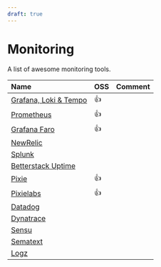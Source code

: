 ```yaml
---
draft: true
---
```


# Monitoring

A list of awesome monitoring tools.

| Name                                                        | OSS        | Comment |
| :---------------------------------------------------------- | :--------- | :------ |
| [Grafana, Loki & Tempo](https://grafana.com/)               | :thumbsup: |         |
| [Prometheus](https://prometheus.io/)                        | :thumbsup: |         |
| [Grafana Faro](https://grafana.com/oss/faro/)               | :thumbsup: |         |
| [NewRelic](https://newrelic.com/)                           |            |         |
| [Splunk](https://www.splunk.com/)                           |            |         |
| [Betterstack Uptime](https://betterstack.com/better-uptime) |            |         |
| [Pixie](https://px.dev/)                                    | :thumbsup: |         |
| [Pixielabs](https://pixielabs.ai/)                          | :thumbsup: |         |
| [Datadog](https://www.datadoghq.com/)                       |            |         |
| [Dynatrace](https://www.dynatrace.de/)                      |            |         |
| [Sensu](https://sensu.io/)                                  |            |         |
| [Sematext](https://sematext.com/)                           |            |         |
| [Logz](https://logz.io/)                                    |            |         |
